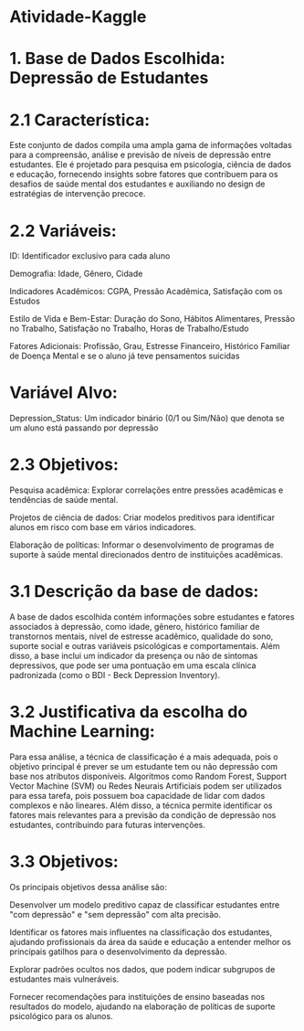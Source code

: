 # Atividade-Kaggle

# 1. Base de Dados Escolhida: Depressão de Estudantes

# 2.1 Característica:
Este conjunto de dados compila uma ampla gama de informações voltadas para a compreensão, análise e previsão de níveis de depressão entre estudantes. Ele é projetado para pesquisa em psicologia, ciência de dados e educação, fornecendo insights sobre fatores que contribuem para os desafios de saúde mental dos estudantes e auxiliando no design de estratégias de intervenção precoce.

# 2.2 Variáveis:
ID: Identificador exclusivo para cada aluno

Demografia: Idade, Gênero, Cidade

Indicadores Acadêmicos: CGPA, Pressão Acadêmica, Satisfação com os Estudos

Estilo de Vida e Bem-Estar: Duração do Sono, Hábitos Alimentares, Pressão no Trabalho, Satisfação no Trabalho, Horas de Trabalho/Estudo

Fatores Adicionais: Profissão, Grau, Estresse Financeiro, Histórico Familiar de Doença Mental e se o aluno já teve pensamentos suicidas

# Variável Alvo:

Depression_Status: Um indicador binário (0/1 ou Sim/Não) que denota se um aluno está passando por depressão

# 2.3 Objetivos:

Pesquisa acadêmica: Explorar correlações entre pressões acadêmicas e tendências de saúde mental.

Projetos de ciência de dados: Criar modelos preditivos para identificar alunos em risco com base em vários indicadores.

Elaboração de políticas: Informar o desenvolvimento de programas de suporte à saúde mental direcionados dentro de instituições acadêmicas.

# 3.1 Descrição da base de dados:

A base de dados escolhida contém informações sobre estudantes e fatores associados à depressão, como idade, gênero, histórico familiar de transtornos mentais, nível de estresse acadêmico, qualidade do sono, suporte social e outras variáveis psicológicas e comportamentais. Além disso, a base inclui um indicador da presença ou não de sintomas depressivos, que pode ser uma pontuação em uma escala clínica padronizada (como o BDI - Beck Depression Inventory).

# 3.2 Justificativa da escolha do Machine Learning:

Para essa análise, a técnica de classificação é a mais adequada, pois o objetivo principal é prever se um estudante tem ou não depressão com base nos atributos disponíveis. Algoritmos como Random Forest, Support Vector Machine (SVM) ou Redes Neurais Artificiais podem ser utilizados para essa tarefa, pois possuem boa capacidade de lidar com dados complexos e não lineares. Além disso, a técnica permite identificar os fatores mais relevantes para a previsão da condição de depressão nos estudantes, contribuindo para futuras intervenções.

# 3.3 Objetivos:

Os principais objetivos dessa análise são:

Desenvolver um modelo preditivo capaz de classificar estudantes entre "com depressão" e "sem depressão" com alta precisão.

Identificar os fatores mais influentes na classificação dos estudantes, ajudando profissionais da área da saúde e educação a entender melhor os principais gatilhos para o desenvolvimento da depressão.

Explorar padrões ocultos nos dados, que podem indicar subgrupos de estudantes mais vulneráveis.

Fornecer recomendações para instituições de ensino baseadas nos resultados do modelo, ajudando na elaboração de políticas de suporte psicológico para os alunos.

